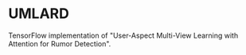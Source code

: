 # UMLARD
TensorFlow implementation of "User-Aspect Multi-View Learning with Attention for Rumor Detection".
